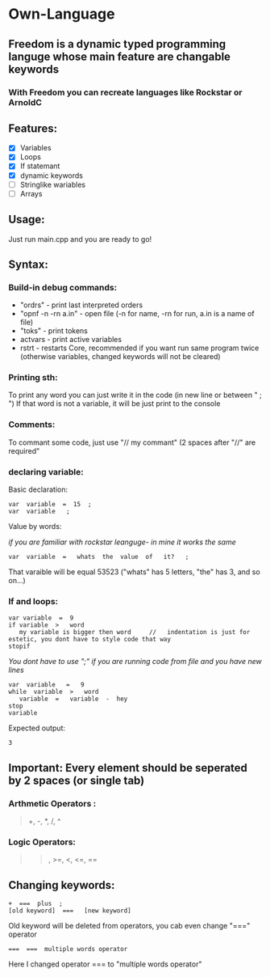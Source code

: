 # Own-Language
## Freedom is a dynamic typed programming languge whose main feature are changable keywords
### With Freedom you can recreate languages like Rockstar or ArnoldC

## Features:

- [X] Variables
- [X] Loops
- [X] If statemant
- [X] dynamic keywords
- [ ] Stringlike wariables
- [ ] Arrays

## Usage:
Just run main.cpp and you are ready to go!

## Syntax:
### Build-in debug commands:
- "ordrs" - print last interpreted orders
- "opnf -n -rn a.in" - open file (-n for name, -rn for run, a.in is a name of file)
- "toks" - print tokens
- actvars - print active variables
- rstrt - restarts Core, recommended if you want run same program twice (otherwise variables, changed keywords will not be cleared)
### Printing sth:
To print any word you can just write it in the code (in new line or between " ; ")
If that word is not a variable, it will be just print to the console
### Comments:
To commant some code, just use "//  my commant"
(2 spaces after "//" are required"
### declaring variable:
Basic declaration:
```
var  variable  =  15  ;
var  variable   ;
```
Value by words:

*if you are familiar with rockstar leanguge- in mine it works the same*
```
var  variable  =   whats  the  value  of   it?   ;
```
That varaible will be equal 53523 ("whats" has 5 letters, "the" has 3, and so on...)

### If and loops:
```
var variable  =  9
if variable  >   word
   my variable is bigger then word     //   indentation is just for estetic, you dont have to style code that way
stopif
```
*You dont have to use ";" if you are running code from file and you have new lines*
```
var  variable   =   9
while  variable  >   word
   variable  =   variable  -  hey    
stop
variable
```
Expected output:
```
3
```
## Important: Every element should be seperated by 2 spaces (or single tab)
### Arthmetic Operators :   
> +, -, *, /, ^
### Logic Operators:
> >, >=, <, <=, ==

## Changing keywords:
```
+  ===  plus  ;
[old keyword]  ===   [new keyword]
```
Old keyword will be deleted from operators, you cab even change "===" operator
```
===  ===  multiple words operator
```
Here I changed operator === to "multiple words operator"
